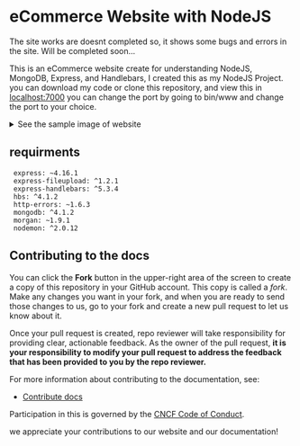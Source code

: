 # eCommerce Website with NodeJS 

The site works are doesnt completed so, it shows some bugs and errors in the site. Will be completed soon...

This is an eCommerce website create for understanding NodeJS, MongoDB, Express, and Handlebars, I created this as my NodeJS Project. you can download my code or clone this repository, and view this in [localhost:7000](http://localhost:7000/) you can change the port by going to bin/www and change the port to your choice.

<details>
  <summary markdown="span">See the sample image of website </summary>

   This is a sample image on how the website looks. you can also run website in localhost by running the app.js file with node.
  
 ![Screenshot](https://github.com/mjvbz/eCommerce/blob/main/eCommerce/IMG-20211101-WA0018.jpg)
 
</details>



## requirments

```node
 express: ~4.16.1
 express-fileupload: ^1.2.1
 express-handlebars: ^5.3.4
 hbs: ^4.1.2
 http-errors: ~1.6.3
 mongodb: ^4.1.2
 morgan: ~1.9.1
 nodemon: ^2.0.12
```


## Contributing to the docs

You can click the **Fork** button in the upper-right area of the screen to create a copy of this repository in your GitHub account. This copy is called a _fork_. Make any changes you want in your fork, and when you are ready to send those changes to us, go to your fork and create a new pull request to let us know about it.

Once your pull request is created,  repo reviewer will take responsibility for providing clear, actionable feedback. As the owner of the pull request, **it is your responsibility to modify your pull request to address the feedback that has been provided to you by the repo reviewer.**

For more information about contributing to the documentation, see:

- [Contribute docs](https://github.com/itsMeShon/eCommerce/blob/main/CONTRIBUTING.md)

Participation in this is governed by the [CNCF Code of Conduct](https://github.com/cncf/foundation/blob/master/code-of-conduct.md). 

we appreciate your contributions to our website and our documentation!
